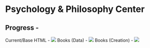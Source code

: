 # Psychology & Philosophy Center

## Progress -

Current/Base HTML - ![](https://progress-bar.dev/100)
Books (Data) - ![](https://progress-bar.dev/54)
Books (Creation) - ![](https://progress-bar.dev/0)

